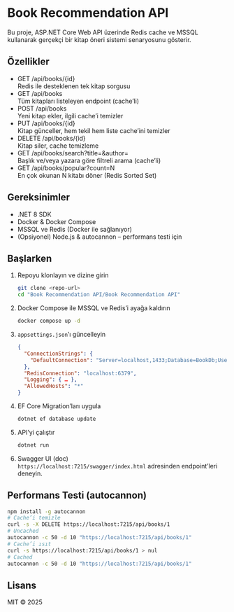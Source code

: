# Book Recommendation API

Bu proje, ASP.NET Core Web API üzerinde Redis cache ve MSSQL kullanarak gerçekçi bir kitap öneri sistemi senaryosunu gösterir.

## Özellikler

- GET /api/books/{id}  
  Redis ile desteklenen tek kitap sorgusu  
- GET /api/books  
  Tüm kitapları listeleyen endpoint (cache’li)  
- POST /api/books  
  Yeni kitap ekler, ilgili cache’i temizler  
- PUT /api/books/{id}  
  Kitap günceller, hem tekil hem liste cache’ini temizler  
- DELETE /api/books/{id}  
  Kitap siler, cache temizleme  
- GET /api/books/search?title=&author=  
  Başlık ve/veya yazara göre filtreli arama (cache’li)  
- GET /api/books/popular?count=N  
  En çok okunan N kitabı döner (Redis Sorted Set)

## Gereksinimler

- .NET 8 SDK  
- Docker & Docker Compose  
- MSSQL ve Redis (Docker ile sağlanıyor)  
- (Opsiyonel) Node.js & autocannon – performans testi için

## Başlarken

1) Repoyu klonlayın ve dizine girin  
   ```bash
   git clone <repo-url>
   cd "Book Recommendation API/Book Recommendation API"
   ```

2) Docker Compose ile MSSQL ve Redis’i ayağa kaldırın  
   ```bash
   docker compose up -d
   ```

3) `appsettings.json`’ı güncelleyin  
   ```json
   {
     "ConnectionStrings": {
       "DefaultConnection": "Server=localhost,1433;Database=BookDb;User Id=sa;Password=Your_Password123;TrustServerCertificate=True;"
     },
     "RedisConnection": "localhost:6379",
     "Logging": { … },
     "AllowedHosts": "*"
   }
   ```

4) EF Core Migration’ları uygula  
   ```bash
   dotnet ef database update
   ```

5) API’yi çalıştır  
   ```bash
   dotnet run
   ```

6) Swagger UI (doc)  
   `https://localhost:7215/swagger/index.html` adresinden endpoint’leri deneyin.

## Performans Testi (autocannon)

```bash
npm install -g autocannon
# Cache’i temizle
curl -s -X DELETE https://localhost:7215/api/books/1
# Uncached
autocannon -c 50 -d 10 "https://localhost:7215/api/books/1"
# Cache’i ısıt
curl -s https://localhost:7215/api/books/1 > nul
# Cached
autocannon -c 50 -d 10 "https://localhost:7215/api/books/1"
```

## Lisans

MIT © 2025
